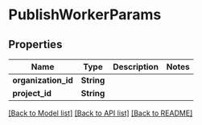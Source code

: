 # PublishWorkerParams

## Properties

Name | Type | Description | Notes
------------ | ------------- | ------------- | -------------
**organization_id** | **String** |  | 
**project_id** | **String** |  | 

[[Back to Model list]](../README.md#documentation-for-models) [[Back to API list]](../README.md#documentation-for-api-endpoints) [[Back to README]](../README.md)


